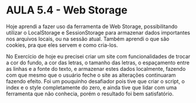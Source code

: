 # AULA 5.4 - Web Storage

Hoje aprendi a fazer uso da ferramenta de Web Storage, possibilitando utilizar o LocalStorage e SessionStorage para armazenar dados importantes nos arquivos locais, ou na sessão atual.
Também aprendi o que são cookies, pra que eles servem e como cria-los.

No Exercício de hoje eu precisei criar um site com funcionalidades de trocar a cor do fundo, a cor das letras, o tamanho das letras, o espaçamento entre as linhas e a fonte do texto, e armazenar estes dados localmente, fazendo com que mesmo que o usuário feche o site as alterações continuaram fazendo efeito.
Foi um pouquinho desafiador pois tive que criar o script, o index e o style completamente do zero, e ainda tive que lidar com uma ferramenta que não conhecia, porém o resultado foi bem satisfatório.